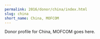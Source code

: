 ```yaml
---
permalink: 2016/donor/china/index.html
slug: china
short_name: China, MOFCOM
---
```


Donor profile for China, MOFCOM goes here.
